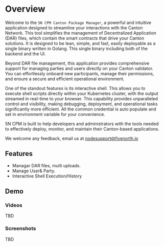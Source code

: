 # Overview

Welcome to the `5N CPM Canton Package Manager`, a powerful and intuitive application designed to streamline your interactions with the Canton Network. This tool simplifies the management of Decentralized Application (DAR) files, which contain the smart contracts that drive your Canton solutions. It is designed to be lean, simple, and fast, easily deployable as a single binary written in Golang. This single binary including both of the backend and the UI.

Beyond DAR file management, this application provides comprehensive support for managing parties and users directly on your Canton validator. You can effortlessly onboard new participants, manage their permissions, and ensure a secure and efficient operational environment.

One of the standout features is its interactive shell. This allows you to execute shell scripts directly within your Kubernetes cluster, with the output streamed in real-time to your browser. This capability provides unparalleled control and visibility, making debugging, deployment, and operational tasks significantly more efficient. All the common credential is auto populate and set in environment variable for your convenience.

5N CPM is built to help developers and administrators with the tools needed to effectively deploy, monitor, and maintain their Canton-based applications.

We welcome any feedback, email us at nodesupport@fivenorth.io

## Features

- Managar DAR files, multi uploads.
- Manage User&amp; Party.
- Interactive Shell Execution/History

## Demo

### Videos

TBD

### Screenshots

TBD
